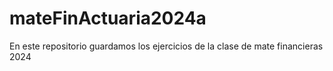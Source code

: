 # mateFinActuaria2024a
En este repositorio guardamos los ejercicios de la clase de mate financieras 2024
